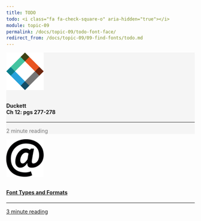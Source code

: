 ```yaml
---
title: TODO
todo: <i class="fa fa-check-square-o" aria-hidden="true"></i>
module: topic-09
permalink: /docs/topic-09/todo-font-face/
redirect_from: /docs/topic-09/09-find-fonts/todo.md
---
```


<div class="row text-center">
  <div class="col-lg-4">
    <div class="bs-component">
      <div class="list-group">
        <div class="list-group-item" style="background-color: #F5F5F5">
          <img src="../img/hw-icon-duckett.svg" style="max-height: 100px; margin: auto; margin-bottom: 10px;" />
          <h4 class="list-group-item-heading">Duckett<br />Ch 12: pgs 277-278</h4>
          <hr>
          <p class="list-group-item-text" style="color: #777;"><i class="fa fa-clock-o" aria-hidden="true"></i> 2 minute reading</p>
        </div>
      </div>
    </div>
  </div>
  <div class="col-lg-4">
    <div class="bs-component">
      <div class="list-group">
        <a href="https://transfonter.org/formats" target="_blank" class="list-group-item">
          <img src="../img/hw-icon-font-formats.svg" style="max-height: 100px; margin: auto; margin-bottom: 10px;" />
          <h4 class="list-group-item-heading">Font Types and Formats</h4>
          <hr>
          <p class="list-group-item-text"><i class="fa fa-clock-o" aria-hidden="true"></i> 3 minute reading</p>
        </a>
      </div>
    </div>
  </div>
</div>
